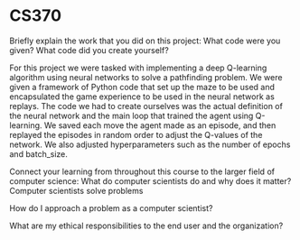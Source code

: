 # CS370

Briefly explain the work that you did on this project: What code were you given? What code did you create yourself?
  
  For this project we were tasked with implementing a deep Q-learning algorithm using neural networks to solve a pathfinding problem. We were given a framework of Python code that set up the maze to be used and encapsulated the game experience to be used in the neural network as replays. The code we had to create ourselves was the actual definition of the neural network and the main loop that trained the agent using Q-learning. We saved each move the agent made as an episode, and then replayed the episodes in random order to adjust the Q-values of the network. We also adjusted hyperparameters such as the number of epochs and batch_size.

Connect your learning from throughout this course to the larger field of computer science:
  What do computer scientists do and why does it matter?
    Computer scientists solve problems

  How do I approach a problem as a computer scientist?

  What are my ethical responsibilities to the end user and the organization?
